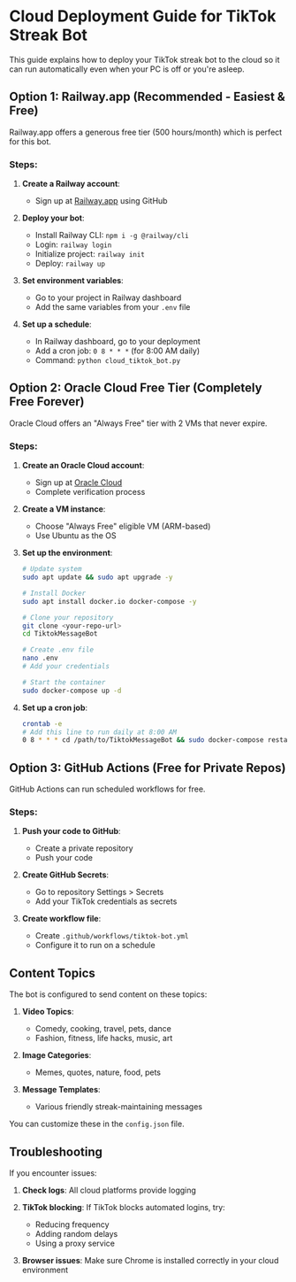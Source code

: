 # Cloud Deployment Guide for TikTok Streak Bot

This guide explains how to deploy your TikTok streak bot to the cloud so it can run automatically even when your PC is off or you're asleep.

## Option 1: Railway.app (Recommended - Easiest & Free)

Railway.app offers a generous free tier (500 hours/month) which is perfect for this bot.

### Steps:

1. **Create a Railway account**:
   - Sign up at [Railway.app](https://railway.app/) using GitHub

2. **Deploy your bot**:
   - Install Railway CLI: `npm i -g @railway/cli`
   - Login: `railway login`
   - Initialize project: `railway init`
   - Deploy: `railway up`

3. **Set environment variables**:
   - Go to your project in Railway dashboard
   - Add the same variables from your `.env` file

4. **Set up a schedule**:
   - In Railway dashboard, go to your deployment
   - Add a cron job: `0 8 * * *` (for 8:00 AM daily)
   - Command: `python cloud_tiktok_bot.py`

## Option 2: Oracle Cloud Free Tier (Completely Free Forever)

Oracle Cloud offers an "Always Free" tier with 2 VMs that never expire.

### Steps:

1. **Create an Oracle Cloud account**:
   - Sign up at [Oracle Cloud](https://www.oracle.com/cloud/free/)
   - Complete verification process

2. **Create a VM instance**:
   - Choose "Always Free" eligible VM (ARM-based)
   - Use Ubuntu as the OS

3. **Set up the environment**:
   ```bash
   # Update system
   sudo apt update && sudo apt upgrade -y
   
   # Install Docker
   sudo apt install docker.io docker-compose -y
   
   # Clone your repository
   git clone <your-repo-url>
   cd TiktokMessageBot
   
   # Create .env file
   nano .env
   # Add your credentials
   
   # Start the container
   sudo docker-compose up -d
   ```

4. **Set up a cron job**:
   ```bash
   crontab -e
   # Add this line to run daily at 8:00 AM
   0 8 * * * cd /path/to/TiktokMessageBot && sudo docker-compose restart
   ```

## Option 3: GitHub Actions (Free for Private Repos)

GitHub Actions can run scheduled workflows for free.

### Steps:

1. **Push your code to GitHub**:
   - Create a private repository
   - Push your code

2. **Create GitHub Secrets**:
   - Go to repository Settings > Secrets
   - Add your TikTok credentials as secrets

3. **Create workflow file**:
   - Create `.github/workflows/tiktok-bot.yml`
   - Configure it to run on a schedule

## Content Topics

The bot is configured to send content on these topics:

1. **Video Topics**:
   - Comedy, cooking, travel, pets, dance
   - Fashion, fitness, life hacks, music, art

2. **Image Categories**:
   - Memes, quotes, nature, food, pets

3. **Message Templates**:
   - Various friendly streak-maintaining messages

You can customize these in the `config.json` file.

## Troubleshooting

If you encounter issues:

1. **Check logs**: All cloud platforms provide logging
2. **TikTok blocking**: If TikTok blocks automated logins, try:
   - Reducing frequency
   - Adding random delays
   - Using a proxy service

3. **Browser issues**: Make sure Chrome is installed correctly in your cloud environment
